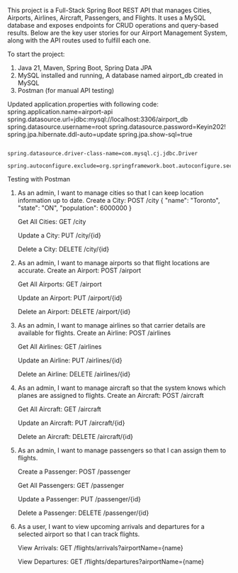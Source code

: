 This project is a Full-Stack Spring Boot REST API that manages Cities, Airports, Airlines, Aircraft, Passengers, and Flights. It uses a MySQL database and exposes endpoints for CRUD operations and query-based results.
Below are the key user stories for our Airport Management System, along with the API routes used to fulfill each one.


To start the project:
1. Java 21, Maven, Spring Boot, Spring Data JPA
2. MySQL installed and running, A database named airport_db created in MySQL
3. Postman (for manual API testing)

Updated application.properties with following code:
                                                    spring.application.name=airport-api
                                                    spring.datasource.url=jdbc:mysql://localhost:3306/airport_db
                                                    spring.datasource.username=root
                                                    spring.datasource.password=Keyin202!
                                                    spring.jpa.hibernate.ddl-auto=update
                                                    spring.jpa.show-sql=true
                                                    
                                                    spring.datasource.driver-class-name=com.mysql.cj.jdbc.Driver
                                                    spring.autoconfigure.exclude=org.springframework.boot.autoconfigure.security.SecurityAutoConfiguration


Testing with Postman
1. As an admin, I want to manage cities so that I can keep location information up to date.
    Create a City:
    POST /city
    {
    "name": "Toronto",
    "state": "ON",
    "population": 6000000
    }
    
    Get All Cities:
    GET /city
    
    Update a City:
    PUT /city/{id}
    
    Delete a City:
    DELETE /city/{id}

2. As an admin, I want to manage airports so that flight locations are accurate.
   Create an Airport:
   POST /airport

   Get All Airports:
   GET /airport

   Update an Airport:
   PUT /airport/{id}

   Delete an Airport:
   DELETE /airport/{id}

3. As an admin, I want to manage airlines so that carrier details are available for flights.
   Create an Airline:
   POST /airlines

   Get All Airlines:
   GET /airlines

   Update an Airline:
   PUT /airlines/{id}

   Delete an Airline:
   DELETE /airlines/{id}

4. As an admin, I want to manage aircraft so that the system knows which planes are assigned to flights.
   Create an Aircraft:
   POST /aircraft

   Get All Aircraft:
   GET /aircraft

   Update an Aircraft:
   PUT /aircraft/{id}

   Delete an Aircraft:
   DELETE /aircraft/{id}

5. As an admin, I want to manage passengers so that I can assign them to flights.

   Create a Passenger:
   POST /passenger

   Get All Passengers:
   GET /passenger

   Update a Passenger:
   PUT /passenger/{id}

   Delete a Passenger:
   DELETE /passenger/{id}

6. As a user, I want to view upcoming arrivals and departures for a selected airport so that I can track flights.

   View Arrivals:
   GET /flights/arrivals?airportName={name}

   View Departures:
   GET /flights/departures?airportName={name}


